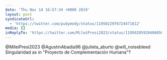 ```yaml
---
date: 'Thu Nov 14 16:57:34 +0000 2019'
layout: post
syndicateUrl:
  - 'https://twitter.com/pudymody/status/1195022976724471812'
media: []
inReplyTo: 'https://twitter.com/MileiPresi2023/status/1195020592048685056'
---
```

@MileiPresi2023 @AgustinAbadia96 @julieta_aburto @will_noisebleed Singularidad as in "Proyecto de Complementación Humana"?